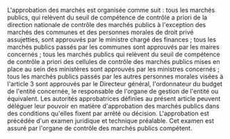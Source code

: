 
L'approbation des marchés est organisée comme suit :
tous les marchés publics, qui relèvent du seuil de compétence de
contrôle a priori de la direction nationale de contrôle des marchés
publics à l'exception des marchés des communes et des personnes
morales de droit privé assujetties, sont approuvés par le ministre
chargé des finances ;
tous les marchés publics passés par les communes sont approuvés par
les maires concernés ;
tous les marchés publics qui relèvent du seuil de compétence de
contrôle a priori des cellules de contrôle des marchés publics mises
en place au sein des ministères sont approuvés par les ministres
concernés ;
tous les marchés publics passés par les autres personnes morales
visées à l'article 3 sont approuvés par le Directeur général,
l'ordonnateur du budget de l'entité concernée, le responsable de
l'organe de gestion de l'entité ou équivalent.
Les autorités approbatrices définies au présent article peuvent déléguer
leur pouvoir en matière d'approbation des marchés publics dans des
conditions qu'elles fixent par arrêté ou décision.
L'approbation est précédée d'un examen juridique et technique
préalable. Cet examen est assuré par l'organe de contrôle des marchés
publics compétent.